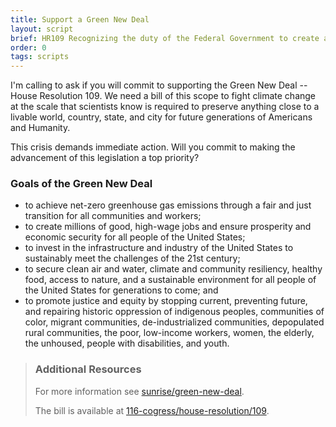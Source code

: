 ```yaml
---
title: Support a Green New Deal
layout: script
brief: HR109 Recognizing the duty of the Federal Government to create a Green New Deal.
order: 0
tags: scripts
---
```


I'm calling to ask if you will commit to supporting the Green New Deal
-- House Resolution 109.  We need a bill of this scope to fight
climate change at the scale that scientists know is required to
preserve anything close to a livable world, country, state, and city
for future generations of Americans and Humanity.

This crisis demands immediate action.  Will you commit to making the
advancement of this legislation a top priority?

### Goals of the Green New Deal
- to achieve net-zero greenhouse gas emissions through a fair and just transition for all communities and workers;
- to create millions of good, high-wage jobs and ensure prosperity and economic security for all people of the United States;
- to invest in the infrastructure and industry of the United States to sustainably meet the challenges of the 21st century;
- to secure clean air and water, climate and community resiliency, healthy food, access to nature, and a sustainable environment for all people of the United States for generations to come; and
- to promote justice and equity by stopping current, preventing future, and repairing historic oppression of indigenous peoples, communities of color, migrant communities, de-industrialized communities, depopulated rural communities, the poor, low-income workers, women, the elderly, the unhoused, people with disabilities, and youth.

> ### Additional Resources
> 
> For more information see [sunrise/green-new-deal][].
> 
> The bill is available at [116-cogress/house-resolution/109][].

[sunrise/green-new-deal]: https://www.sunrisemovement.org/green-new-deal/
[116-cogress/house-resolution/109]: https://www.congress.gov/bill/116th-congress/house-resolution/109/text
